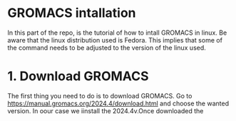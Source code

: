 # GROMACS intallation
In this part of the repo, is the tutorial of how to intall GROMACS in linux. Be aware that the linux distribution used is Fedora. This implies that some of the command needs to be adjusted to the version of the linux used.
# 1. Download GROMACS
The first thing you need to do is to download GROMACS. Go to https://manual.gromacs.org/2024.4/download.html and choose the wanted version. In oour case we iinstall the 2024.4v.Once downloaded the
